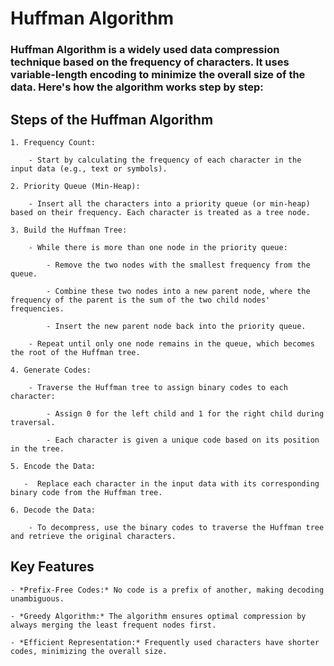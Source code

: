 # Huffman Algorithm

### Huffman Algorithm is a widely used data compression technique based on the frequency of characters. It uses variable-length encoding to minimize the overall size of the data. Here's how the algorithm works step by step:

## Steps of the Huffman Algorithm

    1. Frequency Count:

        - Start by calculating the frequency of each character in the input data (e.g., text or symbols).

    2. Priority Queue (Min-Heap):

        - Insert all the characters into a priority queue (or min-heap) based on their frequency. Each character is treated as a tree node.

    3. Build the Huffman Tree:

        - While there is more than one node in the priority queue:

            - Remove the two nodes with the smallest frequency from the queue.

            - Combine these two nodes into a new parent node, where the frequency of the parent is the sum of the two child nodes' frequencies.

            - Insert the new parent node back into the priority queue.

        - Repeat until only one node remains in the queue, which becomes the root of the Huffman tree.

    4. Generate Codes:

        - Traverse the Huffman tree to assign binary codes to each character:

            - Assign 0 for the left child and 1 for the right child during traversal.

            - Each character is given a unique code based on its position in the tree.

    5. Encode the Data:

       -  Replace each character in the input data with its corresponding binary code from the Huffman tree.

    6. Decode the Data:

        - To decompress, use the binary codes to traverse the Huffman tree and retrieve the original characters.

## Key Features

    - *Prefix-Free Codes:* No code is a prefix of another, making decoding unambiguous.

    - *Greedy Algorithm:* The algorithm ensures optimal compression by always merging the least frequent nodes first.

    - *Efficient Representation:* Frequently used characters have shorter codes, minimizing the overall size.